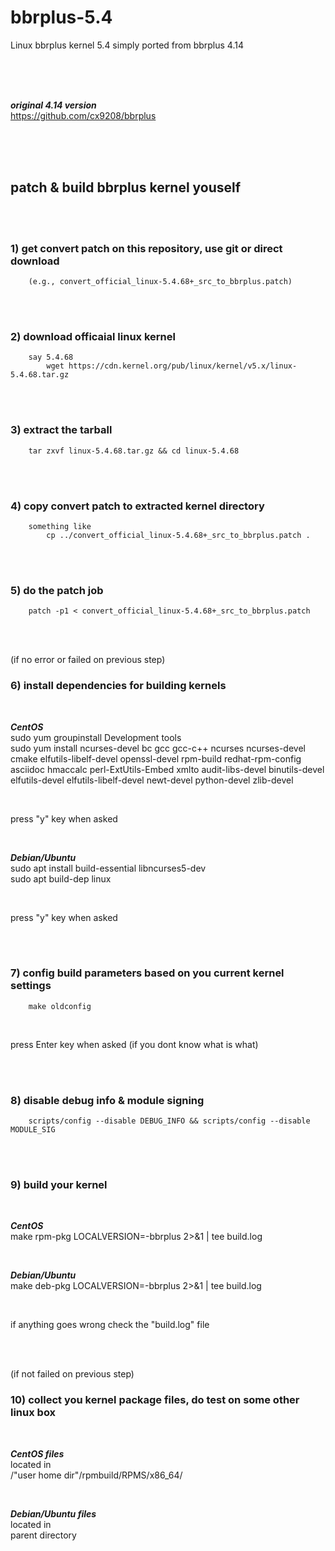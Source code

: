 # bbrplus-5.4
Linux bbrplus kernel 5.4 simply ported from bbrplus 4.14

<br/>
<br/>
<br/>

***original 4.14 version***  
https://github.com/cx9208/bbrplus

<br/>
<br/>
<br/>

## patch & build bbrplus kernel youself

<br/>
<br/>

### 1) get convert patch on this repository, use git or direct download
        (e.g., convert_official_linux-5.4.68+_src_to_bbrplus.patch)

<br/>
<br/>

### 2) download officaial linux kernel
        say 5.4.68        
            wget https://cdn.kernel.org/pub/linux/kernel/v5.x/linux-5.4.68.tar.gz

<br/>
<br/>

### 3) extract the tarball
        tar zxvf linux-5.4.68.tar.gz && cd linux-5.4.68

<br/>
<br/>

### 4) copy convert patch to extracted kernel directory
        something like
            cp ../convert_official_linux-5.4.68+_src_to_bbrplus.patch .

<br/>
<br/>

### 5) do the patch job
        patch -p1 < convert_official_linux-5.4.68+_src_to_bbrplus.patch

<br/>
<br/>

(if no error or failed on previous step)
### 6) install dependencies for building kernels

<br/>

***CentOS***  
sudo yum groupinstall Development tools  
sudo yum install ncurses-devel bc gcc gcc-c++ ncurses ncurses-devel cmake elfutils-libelf-devel openssl-devel rpm-build redhat-rpm-config asciidoc hmaccalc perl-ExtUtils-Embed xmlto audit-libs-devel binutils-devel elfutils-devel elfutils-libelf-devel newt-devel python-devel zlib-devel

<br/>

press "y" key when asked

<br/>

***Debian/Ubuntu***  
sudo apt install build-essential libncurses5-dev  
sudo apt build-dep linux

<br/>

press "y" key when asked

<br/>
<br/>

### 7) config build parameters based on you current kernel settings
        make oldconfig

<br/>

press Enter key when asked (if you dont know what is what)


<br/>
<br/>

### 8) disable debug info & module signing
        scripts/config --disable DEBUG_INFO && scripts/config --disable MODULE_SIG


<br/>
<br/>

### 9) build your kernel

<br/>

***CentOS***   
make rpm-pkg LOCALVERSION=-bbrplus 2>&1 | tee build.log

<br/>

***Debian/Ubuntu***  
make deb-pkg LOCALVERSION=-bbrplus 2>&1 | tee build.log

<br/>

if anything goes wrong check the "build.log" file

<br/>
<br/>

(if not failed on previous step)
### 10) collect you kernel package files, do test on some other linux box

<br/>

***CentOS files***   
located in  
/"user home dir"/rpmbuild/RPMS/x86_64/

<br/>

***Debian/Ubuntu files***  
located in  
parent directory  
